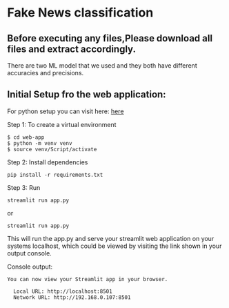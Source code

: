 # Fake News classification

## Before executing any files,Please download all files and extract accordingly.

There are two ML model that we used and they both have different accuracies and precisions.











## Initial Setup fro the web application:

For python setup you can visit here: [here](https://realpython.com/installing-python/)

Step 1: To create a virtual environment
```
$ cd web-app
$ python -m venv venv
$ source venv/Script/activate
```

Step 2: Install dependencies
```
pip install -r requirements.txt
```

Step 3: Run
```
streamlit run app.py
```
or
```
streamlit run app.py
```
This will run the app.py and serve your streamlit web application on your systems localhost, 
which could be viewed by visiting the link shown in your output console.

Console output:
```
You can now view your Streamlit app in your browser.

  Local URL: http://localhost:8501
  Network URL: http://192.168.0.107:8501
```
